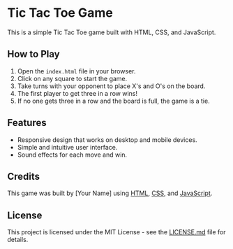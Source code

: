 # Tic Tac Toe Game

This is a simple Tic Tac Toe game built with HTML, CSS, and JavaScript.

## How to Play

1. Open the `index.html` file in your browser.
2. Click on any square to start the game.
3. Take turns with your opponent to place X's and O's on the board.
4. The first player to get three in a row wins!
5. If no one gets three in a row and the board is full, the game is a tie.

## Features

- Responsive design that works on desktop and mobile devices.
- Simple and intuitive user interface.
- Sound effects for each move and win.

## Credits

This game was built by [Your Name] using [HTML](https://developer.mozilla.org/en-US/docs/Web/HTML), [CSS](https://developer.mozilla.org/en-US/docs/Web/CSS), and [JavaScript](https://developer.mozilla.org/en-US/docs/Web/JavaScript).

## License

This project is licensed under the MIT License - see the [LICENSE.md](LICENSE.md) file for details.
